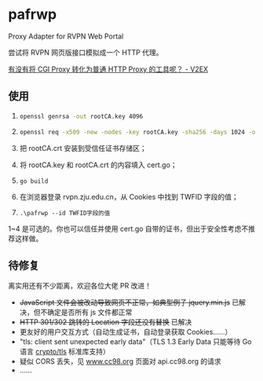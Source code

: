 # pafrwp

Proxy Adapter for RVPN Web Portal

尝试将 RVPN 网页版接口模拟成一个 HTTP 代理。

[有没有将 CGI Proxy 转化为普通 HTTP Proxy 的工具呢？ - V2EX](https://www.v2ex.com/t/670356)

## 使用

1. ```bash
   openssl genrsa -out rootCA.key 4096
   ```

2. ```bash
   openssl req -x509 -new -nodes -key rootCA.key -sha256 -days 1024 -out rootCA.crt
   ```

3. 把 rootCA.crt 安装到受信任证书存储区；

4. 将 rootCA.key 和 rootCA.crt 的内容填入 cert.go；

5. ```
   go build
   ```

6. 在浏览器登录 rvpn.zju.edu.cn，从 Cookies 中找到 TWFID 字段的值；

7. ```
   .\pafrwp --id TWFID字段的值
   ```

1~4 是可选的。你也可以信任并使用 cert.go 自带的证书，但出于安全性考虑不推荐这样做。

## 待修复

离实用还有不少距离，欢迎各位大佬 PR 改进！

- ~~JavaScript 文件会被改动导致网页不正常，如典型例子 jquery.min.js~~ 已解决，但不确定是否所有 js 文件都正常
- ~~HTTP 301/302 跳转的 Location 字段还没有替换~~ 已解决
- 更友好的用户交互方式（自动生成证书，自动登录获取 Cookies……）
- "tls: client sent unexpected early data"（TLS 1.3 Early Data 只能等待 Go 语言 [crypto/tls](https://golang.org/src/crypto/tls/handshake_server_tls13.go) 标准库支持）
- 疑似 CORS 丢失，见 www.cc98.org 页面对 api.cc98.org 的请求
- ……